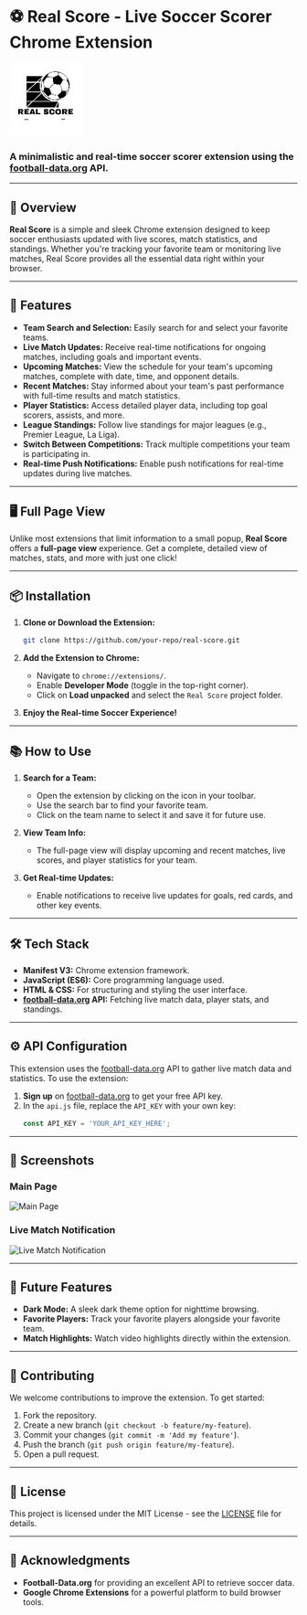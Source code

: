 # ⚽ Real Score - Live Soccer Scorer Chrome Extension

![Icon](images/icon-128.png)

### A minimalistic and real-time soccer scorer extension using the [football-data.org](https://www.football-data.org/) API.

---

## 📖 Overview

**Real Score** is a simple and sleek Chrome extension designed to keep soccer enthusiasts updated with live scores, match statistics, and standings. Whether you're tracking your favorite team or monitoring live matches, Real Score provides all the essential data right within your browser.

---

## 🚀 Features

- **Team Search and Selection:** Easily search for and select your favorite teams.
- **Live Match Updates:** Receive real-time notifications for ongoing matches, including goals and important events.
- **Upcoming Matches:** View the schedule for your team's upcoming matches, complete with date, time, and opponent details.
- **Recent Matches:** Stay informed about your team's past performance with full-time results and match statistics.
- **Player Statistics:** Access detailed player data, including top goal scorers, assists, and more.
- **League Standings:** Follow live standings for major leagues (e.g., Premier League, La Liga).
- **Switch Between Competitions:** Track multiple competitions your team is participating in.
- **Real-time Push Notifications:** Enable push notifications for real-time updates during live matches.

---

## 🖥 Full Page View

Unlike most extensions that limit information to a small popup, **Real Score** offers a **full-page view** experience. Get a complete, detailed view of matches, stats, and more with just one click!

---

## 📦 Installation

1. **Clone or Download the Extension:**
    ```bash
    git clone https://github.com/your-repo/real-score.git
    ```

2. **Add the Extension to Chrome:**
   - Navigate to `chrome://extensions/`.
   - Enable **Developer Mode** (toggle in the top-right corner).
   - Click on **Load unpacked** and select the `Real Score` project folder.

3. **Enjoy the Real-time Soccer Experience!**

---

## 📚 How to Use

1. **Search for a Team:**
   - Open the extension by clicking on the icon in your toolbar.
   - Use the search bar to find your favorite team.
   - Click on the team name to select it and save it for future use.

2. **View Team Info:**
   - The full-page view will display upcoming and recent matches, live scores, and player statistics for your team.

3. **Get Real-time Updates:**
   - Enable notifications to receive live updates for goals, red cards, and other key events.

---

## 🛠 Tech Stack

- **Manifest V3:** Chrome extension framework.
- **JavaScript (ES6):** Core programming language used.
- **HTML & CSS:** For structuring and styling the user interface.
- **[football-data.org](https://www.football-data.org/) API:** Fetching live match data, player stats, and standings.

---

## ⚙️ API Configuration

This extension uses the [football-data.org](https://www.football-data.org/) API to gather live match data and statistics. To use the extension:

1. **Sign up** on [football-data.org](https://www.football-data.org/) to get your free API key.
2. In the `api.js` file, replace the `API_KEY` with your own key:
    ```javascript
    const API_KEY = 'YOUR_API_KEY_HERE';
    ```

---

## 📸 Screenshots

### Main Page

![Main Page](images/screenshot-main-page.png)

### Live Match Notification

![Live Match Notification](images/screenshot-notification.png)

---

## 🎯 Future Features

- **Dark Mode:** A sleek dark theme option for nighttime browsing.
- **Favorite Players:** Track your favorite players alongside your favorite team.
- **Match Highlights:** Watch video highlights directly within the extension.

---

## 🙌 Contributing

We welcome contributions to improve the extension. To get started:

1. Fork the repository.
2. Create a new branch (`git checkout -b feature/my-feature`).
3. Commit your changes (`git commit -m 'Add my feature'`).
4. Push the branch (`git push origin feature/my-feature`).
5. Open a pull request.

---

## 📄 License

This project is licensed under the MIT License - see the [LICENSE](LICENSE) file for details.

---

## 🌟 Acknowledgments

- **Football-Data.org** for providing an excellent API to retrieve soccer data.
- **Google Chrome Extensions** for a powerful platform to build browser tools.
